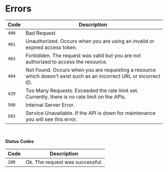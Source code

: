 # Errors

Code  | Description
----  | ---------------------------------------------------------------------------------------------------------------------------
`400` | Bad Request
`401` | Unauthorized. Occurs when you are using an invalid or expired access token.
`403` | Forbidden. The request was valid but you are not authorized to access the resource.
`404` | Not Found. Occurs when you are requesting a resource which doesn't exist such as an incorrect URL or incorrect ID.
`429` | Too Many Requests. Exceeded the rate limit set. Currently, there is no rate limit on the APIs.
`500` | Internal Server Error.
`503` | Service Unavailable. If the API is down for maintenance you will see this error.

<br/>

**Status Codes**

Code  | Description
----- | ---------------------------------------------------------------------------------------------------------------------------------------------
`200` | Ok. The request was successful.